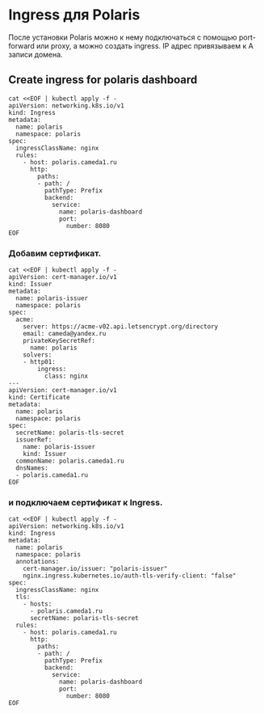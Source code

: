 # Ingress для Polaris

После установки Polaris можно к нему подключаться с помощью port-forward или proxy, а можно создать ingress.
IP адрес привязываем к А записи домена.

## Create ingress for polaris dashboard
```
cat <<EOF | kubectl apply -f -
apiVersion: networking.k8s.io/v1
kind: Ingress
metadata:
  name: polaris
  namespace: polaris
spec:
  ingressClassName: nginx
  rules:
    - host: polaris.cameda1.ru
      http:
        paths:
        - path: /
          pathType: Prefix
          backend:
            service:
              name: polaris-dashboard
              port:
                number: 8080
EOF
```

### Добавим сертификат.
```
cat <<EOF | kubectl apply -f -
apiVersion: cert-manager.io/v1
kind: Issuer
metadata:
  name: polaris-issuer
  namespace: polaris
spec:
  acme:
    server: https://acme-v02.api.letsencrypt.org/directory
    email: cameda@yandex.ru
    privateKeySecretRef:
      name: polaris
    solvers:
    - http01:
        ingress:
          class: nginx
---
apiVersion: cert-manager.io/v1
kind: Certificate
metadata:
  name: polaris
  namespace: polaris
spec:
  secretName: polaris-tls-secret
  issuerRef:
    name: polaris-issuer
    kind: Issuer
  commonName: polaris.cameda1.ru
  dnsNames:
  - polaris.cameda1.ru
EOF
```

### и подключаем сертификат к Ingress.
```
cat <<EOF | kubectl apply -f -
apiVersion: networking.k8s.io/v1
kind: Ingress
metadata:
  name: polaris
  namespace: polaris
  annotations:
    cert-manager.io/issuer: "polaris-issuer"
    nginx.ingress.kubernetes.io/auth-tls-verify-client: "false"
spec:
  ingressClassName: nginx
  tls:
    - hosts:
      - polaris.cameda1.ru
      secretName: polaris-tls-secret
  rules:
    - host: polaris.cameda1.ru
      http:
        paths:
        - path: /
          pathType: Prefix
          backend:
            service:
              name: polaris-dashboard
              port:
                number: 8080
EOF
```
